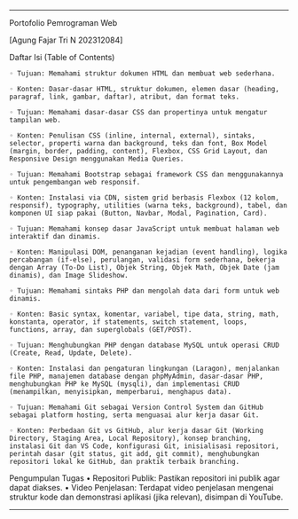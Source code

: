 
--------------------------------------------------------------------------------
Portofolio Pemrograman Web 

[Agung Fajar Tri N 202312084]


Daftar Isi (Table of Contents)

    ◦ Tujuan: Memahami struktur dokumen HTML dan membuat web sederhana.

    ◦ Konten: Dasar-dasar HTML, struktur dokumen, elemen dasar (heading, paragraf, link, gambar, daftar), atribut, dan format teks.

    ◦ Tujuan: Memahami dasar-dasar CSS dan propertinya untuk mengatur tampilan web.

    ◦ Konten: Penulisan CSS (inline, internal, external), sintaks, selector, properti warna dan background, teks dan font, Box Model (margin, border, padding, content), Flexbox, CSS Grid Layout, dan Responsive Design menggunakan Media Queries.

    ◦ Tujuan: Memahami Bootstrap sebagai framework CSS dan menggunakannya untuk pengembangan web responsif.

    ◦ Konten: Instalasi via CDN, sistem grid berbasis Flexbox (12 kolom, responsif), typography, utilities (warna teks, background), tabel, dan komponen UI siap pakai (Button, Navbar, Modal, Pagination, Card).

    ◦ Tujuan: Memahami konsep dasar JavaScript untuk membuat halaman web interaktif dan dinamis.

    ◦ Konten: Manipulasi DOM, penanganan kejadian (event handling), logika percabangan (if-else), perulangan, validasi form sederhana, bekerja dengan Array (To-Do List), Objek String, Objek Math, Objek Date (jam dinamis), dan Image Slideshow.

    ◦ Tujuan: Memahami sintaks PHP dan mengolah data dari form untuk web dinamis.

    ◦ Konten: Basic syntax, komentar, variabel, tipe data, string, math, konstanta, operator, if statements, switch statement, loops, functions, array, dan superglobals (GET/POST).

    ◦ Tujuan: Menghubungkan PHP dengan database MySQL untuk operasi CRUD (Create, Read, Update, Delete).

    ◦ Konten: Instalasi dan pengaturan lingkungan (Laragon), menjalankan file PHP, manajemen database dengan phpMyAdmin, dasar-dasar PHP, menghubungkan PHP ke MySQL (mysqli), dan implementasi CRUD (menampilkan, menyisipkan, memperbarui, menghapus data).

    ◦ Tujuan: Memahami Git sebagai Version Control System dan GitHub sebagai platform hosting, serta menguasai alur kerja dasar Git.

    ◦ Konten: Perbedaan Git vs GitHub, alur kerja dasar Git (Working Directory, Staging Area, Local Repository), konsep branching, instalasi Git dan VS Code, konfigurasi Git, inisialisasi repositori, perintah dasar (git status, git add, git commit), menghubungkan repositori lokal ke GitHub, dan praktik terbaik branching.

    
Pengumpulan Tugas
• Repositori Publik: Pastikan repositori ini publik agar dapat diakses.
• Video Penjelasan: Terdapat video penjelasan mengenai struktur kode dan demonstrasi aplikasi (jika relevan), disimpan di YouTube.

--------------------------------------------------------------------------------

